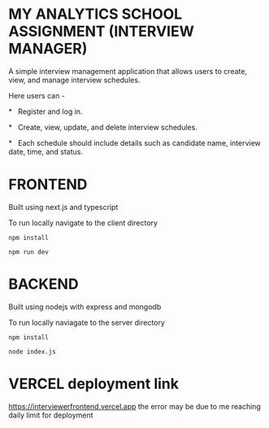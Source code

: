 # MY ANALYTICS SCHOOL ASSIGNMENT (INTERVIEW MANAGER)



A simple interview management application that allows users to create, view, and manage interview schedules.



Here users can -



*   Register and log in.

*   Create, view, update, and delete interview schedules.

*   Each schedule should include details such as candidate name, interview date, time, and status.



# FRONTEND



Built using next.js and typescript



To run locally navigate to the client directory





`npm install`

`npm run dev`



# BACKEND



Built using nodejs with express and mongodb



To run locally naviagate to the server directory





`npm install`

`node index.js`



#  VERCEL deployment link
https://interviewerfrontend.vercel.app
the error may be due to me reaching daily limit for deployment
